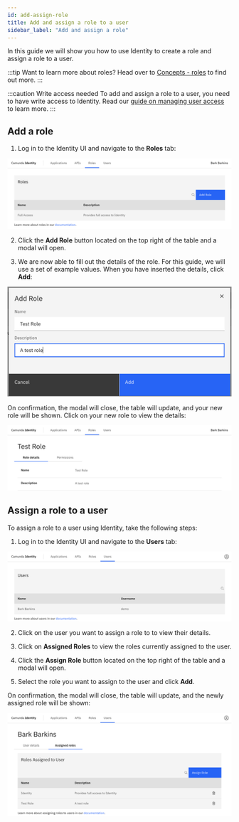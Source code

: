 ```yaml
---
id: add-assign-role
title: Add and assign a role to a user
sidebar_label: "Add and assign a role"
---
```


In this guide we will show you how to use Identity to create a role and assign a role to a user.

:::tip Want to learn more about roles?
Head over to [Concepts - roles](/self-managed/concepts/access-control/roles.md) to find out more.
:::

:::caution Write access needed
To add and assign a role to a user, you need to have write access to Identity.
Read our [guide on managing user access](/self-managed/identity/user-guide/authorizations/managing-user-access.md) to learn more.
:::

## Add a role

1. Log in to the Identity UI and navigate to the **Roles** tab:

![add-role-tab](../img/add-role-tab.png)

2. Click the **Add Role** button located on the top right of the table and a modal will open.

3. We are now able to fill out the details of the role. For this guide, we will use a set of example values. When you have inserted the details, click **Add**:

![add-role-modal-2](../img/add-role-modal-2.png)

On confirmation, the modal will close, the table will update, and your new role will be shown. Click on your new role to view the details:

![add-role-details](../img/add-role-details.png)

## Assign a role to a user

To assign a role to a user using Identity, take the following steps:

1. Log in to the Identity UI and navigate to the **Users** tab:

![assign-a-role-tab](../img/assign-a-role-tab.png)

2. Click on the user you want to assign a role to to view their details.

3. Click on **Assigned Roles** to view the roles currently assigned to the user.

4. Click the **Assign Role** button located on the top right of the table and a modal will open.

5. Select the role you want to assign to the user and click **Add**.

On confirmation, the modal will close, the table will update, and the newly assigned role will be shown:

![assign-a-role-refreshed-table](../img/assign-a-role-refreshed-table.png)
